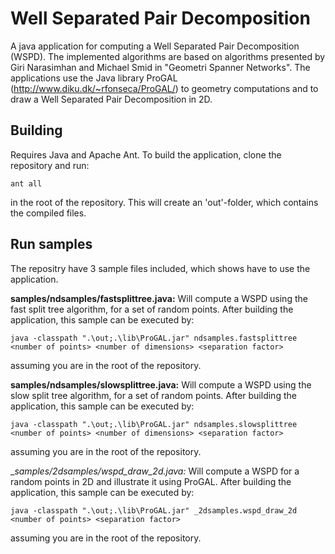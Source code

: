 # Well Separated Pair Decomposition
A java application for computing a Well Separated Pair Decomposition (WSPD). The implemented algorithms are based on algorithms presented by Giri Narasimhan and Michael Smid in "Geometri Spanner Networks".
The applications use the Java library ProGAL (http://www.diku.dk/~rfonseca/ProGAL/) to geometry computations and to draw a Well Separated Pair Decomposition in 2D. 

Building
--------
Requires Java and Apache Ant. To build the application, clone the repository and run:
```
ant all
```
in the root of the repository. This will create an 'out'-folder, which contains the compiled files. 


Run samples
-----------
The repositry have 3 sample files included, which shows have to use the application.

__samples/ndsamples/fastsplittree.java:__
Will compute a WSPD using the fast split tree algorithm, for a set of random points. After building the application, this sample can be executed by:
```
java -classpath ".\out;.\lib\ProGAL.jar" ndsamples.fastsplittree <number of points> <number of dimensions> <separation factor>
```
assuming you are in the root of the repository.

__samples/ndsamples/slowsplittree.java:__
Will compute a WSPD using the slow split tree algorithm, for a set of random points. After building the application, this sample can be executed by:
```
java -classpath ".\out;.\lib\ProGAL.jar" ndsamples.slowsplittree <number of points> <number of dimensions> <separation factor>
```
assuming you are in the root of the repository.

__samples/_2dsamples/wspd_draw_2d.java:__
Will compute a WSPD for a random points in 2D and illustrate it using ProGAL. After building the application, this sample can be executed by:
```
java -classpath ".\out;.\lib\ProGAL.jar" _2dsamples.wspd_draw_2d <number of points> <separation factor>
```
assuming you are in the root of the repository.
